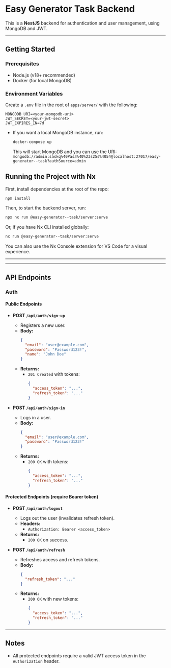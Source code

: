# Easy Generator Task Backend

This is a **NestJS** backend for authentication and user management, using MongoDB and JWT.

---

## Getting Started

### Prerequisites

- Node.js (v18+ recommended)
- Docker (for local MongoDB)

### Environment Variables

Create a `.env` file in the root of `apps/server/` with the following:

```
MONGODB_URI=<your-mongodb-uri>
JWT_SECRET=<your-jwt-secret>
JWT_EXPIRES_IN=7d
```

- If you want a local MongoDB instance, run:
  ```bash
  docker-compose up
  ```
  This will start MongoDB and you can use the URI: `mongodb://admin:saskq%40Pasa%40%23s25s%4054@localhost:27017/easy-generator--task?authSource=admin`

## Running the Project with Nx

First, install dependencies at the root of the repo:

```bash
npm install
```

Then, to start the backend server, run:

```bash
npx nx run @easy-generator--task/server:serve
```

Or, if you have Nx CLI installed globally:

```bash
nx run @easy-generator--task/server:serve
```

You can also use the Nx Console extension for VS Code for a visual experience.

---

---

## API Endpoints

### Auth

#### Public Endpoints

- **POST `/api/auth/sign-up`**

  - Registers a new user.
  - **Body:**
    ```json
    {
      "email": "user@example.com",
      "password": "Password123!",
      "name": "John Doe"
    }
    ```
  - **Returns:**
    - `201 Created` with tokens:
      ```json
      {
        "access_token": "...",
        "refresh_token": "..."
      }
      ```

- **POST `/api/auth/sign-in`**
  - Logs in a user.
  - **Body:**
    ```json
    {
      "email": "user@example.com",
      "password": "Password123!"
    }
    ```
  - **Returns:**
    - `200 OK` with tokens:
      ```json
      {
        "access_token": "...",
        "refresh_token": "..."
      }
      ```

#### Protected Endpoints (require Bearer token)

- **POST `/api/auth/logout`**

  - Logs out the user (invalidates refresh token).
  - **Headers:**
    - `Authorization: Bearer <access_token>`
  - **Returns:**
    - `200 OK` on success.

- **POST `/api/auth/refresh`**
  - Refreshes access and refresh tokens.
  - **Body:**
    ```json
    {
      "refresh_token": "..."
    }
    ```
  - **Returns:**
    - `200 OK` with new tokens:
      ```json
      {
        "access_token": "...",
        "refresh_token": "..."
      }
      ```

---

## Notes

- All protected endpoints require a valid JWT access token in the `Authorization` header.
